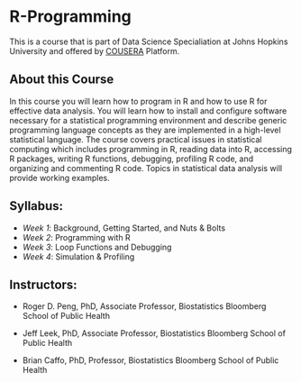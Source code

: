 # R-Programming

This is a course that is part of Data Science Specialiation at Johns Hopkins University
and offered by [COUSERA](https://www.coursera.org) Platform.

## About this Course
In this course you will learn how to program in R and how to use R for effective data analysis. You will learn how to install and configure software necessary for a statistical programming environment and describe generic programming language concepts as they are implemented in a high-level statistical language. The course covers practical issues in statistical computing which includes programming in R, reading data into R, accessing R packages, writing R functions, debugging, profiling R code, and organizing and commenting R code. Topics in statistical data analysis will provide working examples.

## Syllabus:
* _Week 1_: Background, Getting Started, and Nuts & Bolts
* _Week 2_: Programming with R
* _Week 3_: Loop Functions and Debugging
* _Week 4_: Simulation & Profiling

## Instructors:
* Roger D. Peng, PhD, Associate Professor, Biostatistics
Bloomberg School of Public Health

* Jeff Leek, PhD, Associate Professor, Biostatistics
Bloomberg School of Public Health 

* Brian Caffo, PhD, Professor, Biostatistics
Bloomberg School of Public Health
